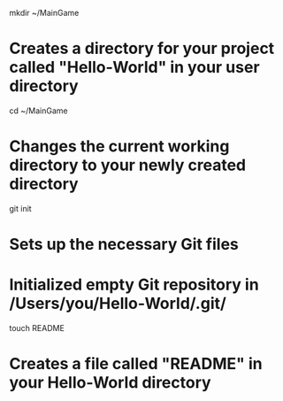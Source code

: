mkdir ~/MainGame
# Creates a directory for your project called "Hello-World" in your user directory

cd ~/MainGame
# Changes the current working directory to your newly created directory

git init
# Sets up the necessary Git files
# Initialized empty Git repository in /Users/you/Hello-World/.git/

touch README
# Creates a file called "README" in your Hello-World directory
